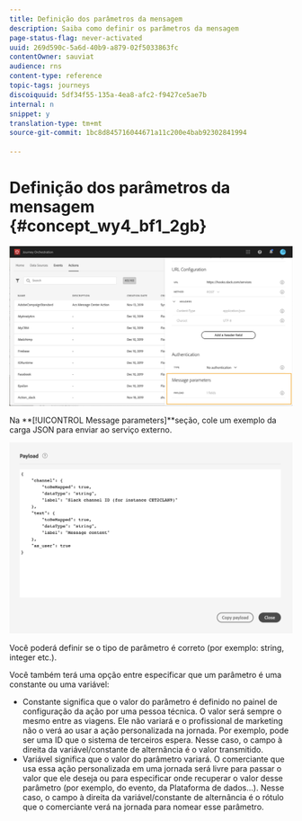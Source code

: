 ```yaml
---
title: Definição dos parâmetros da mensagem
description: Saiba como definir os parâmetros da mensagem
page-status-flag: never-activated
uuid: 269d590c-5a6d-40b9-a879-02f5033863fc
contentOwner: sauviat
audience: rns
content-type: reference
topic-tags: journeys
discoiquuid: 5df34f55-135a-4ea8-afc2-f9427ce5ae7b
internal: n
snippet: y
translation-type: tm+mt
source-git-commit: 1bc8d845716044671a11c200e4bab92302841994

---
```



# Definição dos parâmetros da mensagem {#concept_wy4_bf1_2gb}

![](../assets/messageparameterssection.png)

Na **[!UICONTROL Message parameters]**seção, cole um exemplo da carga JSON para enviar ao serviço externo.


![](../assets/customactionpayloadmessage.png)

Você poderá definir se o tipo de parâmetro é correto (por exemplo: string, integer etc.).

Você também terá uma opção entre especificar que um parâmetro é uma constante ou uma variável:

* Constante significa que o valor do parâmetro é definido no painel de configuração da ação por uma pessoa técnica. O valor será sempre o mesmo entre as viagens. Ele não variará e o profissional de marketing não o verá ao usar a ação personalizada na jornada. Por exemplo, pode ser uma ID que o sistema de terceiros espera. Nesse caso, o campo à direita da variável/constante de alternância é o valor transmitido.
* Variável significa que o valor do parâmetro variará. O comerciante que usa essa ação personalizada em uma jornada será livre para passar o valor que ele deseja ou para especificar onde recuperar o valor desse parâmetro (por exemplo, do evento, da Plataforma de dados...). Nesse caso, o campo à direita da variável/constante de alternância é o rótulo que o comerciante verá na jornada para nomear esse parâmetro.
